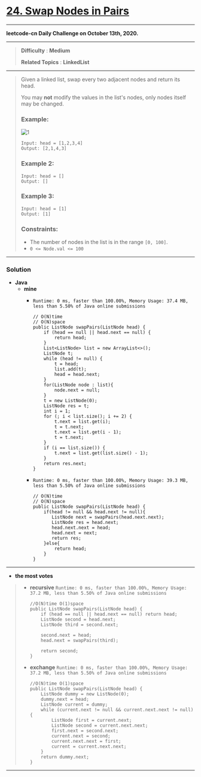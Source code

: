 # [24. Swap Nodes in Pairs](https://leetcode.com/problems/swap-nodes-in-pairs/)
---

**leetcode-cn Daily Challenge on October 13th, 2020.**

---

> **Difficulty** : **Medium**
>
> **Related Topics** : **LinkedList**

---

> Given a linked list, swap every two adjacent nodes and return its head.
>
> You may **not** modify the values in the list's nodes, only nodes itself may be changed.
>
>
>
> ### Example:
> ![1](https://assets.leetcode.com/uploads/2020/10/03/swap_ex1.jpg)
> ```
> Input: head = [1,2,3,4]
> Output: [2,1,4,3]
> ```
>
> ### Example 2:
> ```
> Input: head = []
> Output: []
> ```
>
> ### Example 3:
> ```
> Input: head = [1]
> Output: [1]
> ```
>
> ### Constraints:
> * The number of nodes in the list is in the range `[0, 100]`.
> * `0 <= Node.val <= 100`

---


### Solution
* **Java**
  * **mine**
    * `Runtime: 0 ms, faster than 100.00%, Memory Usage: 37.4 MB, less than 5.50% of Java online submissions`
      ```
      // O(N)time
      // O(N)space
      public ListNode swapPairs(ListNode head) {
          if (head == null || head.next == null) {
              return head;
          }
          List<ListNode> list = new ArrayList<>();
          ListNode t;
          while (head != null) {
              t = head;
              list.add(t);
              head = head.next;
          }
          for(ListNode node : list){
              node.next = null;
          }
          t = new ListNode(0);
          ListNode res = t;
          int i = 1;
          for (; i < list.size(); i += 2) {
              t.next = list.get(i);
              t = t.next;
              t.next = list.get(i - 1);
              t = t.next;
          }
          if (i == list.size()) {
              t.next = list.get(list.size() - 1);
          }
          return res.next;
      }
      ```

    * `Runtime: 0 ms, faster than 100.00%, Memory Usage: 39.3 MB, less than 5.50% of Java online submissions`
      ```
      // O(N)time
      // O(N)space
      public ListNode swapPairs(ListNode head) {
          if(head != null && head.next != null){
             ListNode next = swapPairs(head.next.next);
             ListNode res = head.next;
             head.next.next = head;
             head.next = next;
             return res;
          }else{
              return head;
          }
      }
      ```
---

* **the most votes**
>  * **recursive**  `Runtime: 0 ms, faster than 100.00%, Memory Usage: 37.2 MB, less than 5.50% of Java online submissions`
>    ```
>    //O(N)time O(1)space
>    public ListNode swapPairs(ListNode head) {
>        if (head == null || head.next == null) return head;
>        ListNode second = head.next;
>        ListNode third = second.next;
>
>        second.next = head;
>        head.next = swapPairs(third);
>
>        return second;
>    }
>    ```
>
>  * **exchange** `Runtime: 0 ms, faster than 100.00%, Memory Usage: 37.2 MB, less than 5.50% of Java online submissions`
>    ```
>    //O(N)time O(1)space
>    public ListNode swapPairs(ListNode head) {
>        ListNode dummy = new ListNode(0);
>        dummy.next = head;
>        ListNode current = dummy;
>        while (current.next != null && current.next.next != null) {
>            ListNode first = current.next;
>            ListNode second = current.next.next;
>            first.next = second.next;
>            current.next = second;
>            current.next.next = first;
>            current = current.next.next;
>        }
>        return dummy.next;
>    }
>    ```

---
